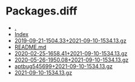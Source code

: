 Packages.diff
========================

- [.](.)
- [Index](Index)
- [2019-09-21-1504.33+2021-09-10-1534.13.gz](2019-09-21-1504.33+2021-09-10-1534.13.gz)
- [README.md](README.md)
- [2020-02-25-1658.41+2021-09-10-1534.13.gz](2020-02-25-1658.41+2021-09-10-1534.13.gz)
- [2020-05-26-1950.08+2021-09-10-1534.13.gz](2020-05-26-1950.08+2021-09-10-1534.13.gz)
- [aptbug545699+2021-09-10-1534.13.gz](aptbug545699+2021-09-10-1534.13.gz)
- [2021-09-10-1534.13.gz](2021-09-10-1534.13.gz)
